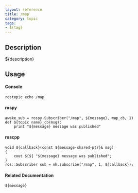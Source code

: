```yaml
---
layout: reference
title: /map
category: topic
tags: 
- ${tag}
---
```


## Description
${description}

## Usage
#### Console
```
rostopic echo /map
```

#### rospy
```
awake_sub = rospy.Subscriber("/map", ${message}, map_cb, 1)
def ${topic name}_cb(msg):
    print "${message} message was published"
```

#### roscpp
```
void ${callback}(const ${message-shared-ptr}& msg)
{
    cout ${${ "${message} message was published";
}
ros::Subscriber sub = nh.subscribe("/map", 1, ${callback});
```

#### Related Documentation
``${message}``  